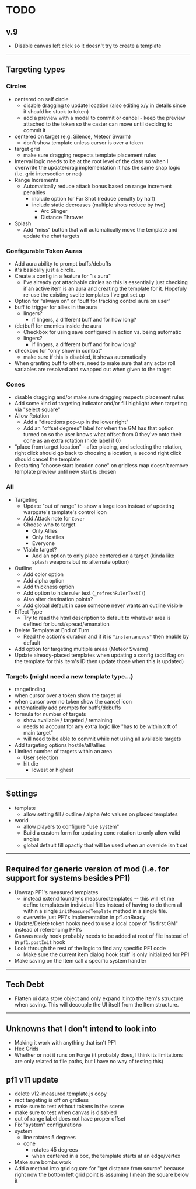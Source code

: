# TODO
## v.9
- Disable canvas left click so it doesn't try to create a template

---

## Targeting types
### Circles
- centered on self circle
  - disable dragging to update location (also editing x/y in details since it should be stuck to token)
  - add a preview with a modal to commit or cancel - keep the preview attached to the token so the caster can move until deciding to commit it
- centered on target (e.g. Silence, Meteor Swarm)
  - don't show template unless cursor is over a token
- target grid
  - make sure dragging respects template placement rules
- Interval logic needs to be at the root level of the class so when I overwrite the update/drag implementation it has the same snap logic (i.e. grid intersection or not)
- Range Increments
  - Automatically reduce attack bonus based on range increment penalties
    - include option for Far Shot (reduce penalty by half)
    - include static decreases (multiple shots reduce by two)
      - Arc Slinger
      - Distance Thrower
- Splash
  - Add "miss" button that will automatically move the template and update the chat targets

### Configurable Token Auras
- Add aura ability to prompt buffs/debuffs
- it's basically just a circle.
- Create a config in a feature for "is aura"
  - I've already got attachable circles so this is essentially just checking if an active item is an aura and creating the template for it. Hopefuly re-use the existing svelte templates I've got set up
- Option for "always on" or "buff for tracking control aura on user"
- buff to trigger for allies in the aura
  - lingers?
    - if lingers, a different buff and for how long?
- (de)buff for enemies inside the aura
  - Checkbox for using save configured in action vs. being automatic
  - lingers?
    - if lingers, a different buff and for how long?
- checkbox for "only show in combat"
  - make sure if this is disabled, it shows automatically
- When granting buff to others, need to make sure that any actor roll variables are resolved and swapped out when given to the target

### Cones
- disable dragging and/or make sure dragging respects placement rules
- Add some kind of targeting indicator and/or fill highlight when targeting via "select square"
- Allow Rotation
  - Add a "directions pop-up in the lower right"
  - Add an "offset degrees" label for when the GM has that option turned on so the user knows what offset from 0 they've onto their cone as an extra rotation (hide label if 0)
- "place from target location" - after placing, and selecting the rotation, right click should go back to choosing a location, a second right click should cancel the template
- Restarting "choose start location cone" on gridless map doesn't remove template preview until new start is chosen

### All
- Targeting
  - Update "out of range" to show a large icon instead of updating warpgate's template's control icon
  - Add Attack note for `Cover`
  - Choose who to target
    - Only Allies
    - Only Hostiles
    - Everyone
  - Viable target?
    - Add an option to only place centered on a target (kinda like splash weapons but no alternate option)
- Outline
  - Add color option
  - Add alpha option
  - Add thickness option
  - Add option to hide ruler text (`_refreshRulerText()`)
  - Also alter destination points?
  - Add global default in case someone never wants an outline visible
- Effect Type
  - Try to read the html description to default to whatever area is defined for burst/spread/emanation
- Delete Template at End of Turn
  - Read the action's duration and if it is `"instantaneous"` then enable by default
- Add option for targeting multiple areas (Meteor Swarm)
- Update already-placed templates when updating a config (add flag on the template for this item's ID then update those when this is updated)

### Targets (might need a new template type...)
- rangefinding
- when cursor over a token show the target ui
- when cursor over no token show the cancel icon
- automatically add prompts for buffs/debuffs
- formula for number of targets
  - show available / targeted / remaining
  - needs to account for any extra logic like "has to be within x ft of main target"
  - will need to be able to commit while not using all available targets
- Add targeting options hostile/all/allies
- Limited number of targets within an area
  - User selection
  - hit die
    - lowest or highest

---

## Settings
- template
  - allow setting fill / outline / alpha /etc values on placed templates
- world
  - allow players to configure "use system"
  - Build a custom form for updating cone rotation to only allow valid angles
  - global default fill opactiy that will be used when an override isn't set

---

## Required for generic version of mod (i.e. for support for systems besides PF1)
- Unwrap PF1's measured templates
  - instead extend foundry's measuredtemplates -- this will let me define templates in individual files instead of having to do them all within a single `initMeasuredTemplate` method in a single file.
  - overwrite just PF1's implementation in pf1.onReady
- Update/Delete token hooks need to use a local copy of "is first GM" instead of referencing PF1's
- Canvas ready hook probably needs to be added at root of file instead of in `pf1.postInit` hook
- Look through the rest of the logic to find any specific PF1 code
  - Make sure the current item dialog hook stuff is only initialized for PF1
- Make saving on the Item call a specific system handler

---

## Tech Debt
- Flatten ui data store object and only expand it into the item's structure when saving. This will decouple the UI itself from the Item structure.

---

## Unknowns that I don't intend to look into
- Making it work with anything that isn't PF1
- Hex Grids
- Whether or not it runs on Forge (it probably does, I think its limitations are only related to file paths, but I have no way of testing this)

## pf1 v11 update
- delete v12-measured.template.js copy
- rect targeting is off on gridless
- make sure to test without tokens in the scene
- make sure to test when canvas is disabled
- out of range label does not have proper offset
- Fix "system" configurations
- system
  - line rotates 5 degrees
  - cone
    - rotates 45 degrees
    - when centered in a box, the template starts at an edge/vertex
- Make sure bombs work
- Add a method into grid square for "get distance from source" because right now the bottom left grid point is assuming I mean the square below it